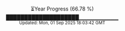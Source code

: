<p align="center">
⏳Year Progress (66.78 %)<br>
████████████████████▁▁▁▁▁▁▁▁▁▁ <br>
<sub>Updated: Mon, 01 Sep 2025 18:03:42 GMT</sub>
</p>


